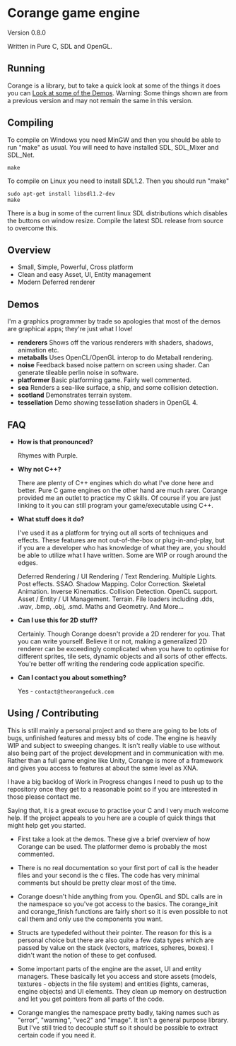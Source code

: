 Corange game engine
===================
	
Version 0.8.0

Written in Pure C, SDL and OpenGL.

Running
-------
	
Corange is a library, but to take a quick look at some of the things it does you can [Look at some of the Demos](http://www.youtube.com/watch?v=482GxqTWXtA). Warning: Some things shown are from a previous version and may not remain the same in this version.
	

Compiling
---------
	
To compile on Windows you need MinGW and then you should be able to run "make" as usual. You will need to have installed SDL, SDL_Mixer and SDL_Net.

    make

To compile on Linux you need to install SDL1.2. Then you should run "make"

    sudo apt-get install libsdl1.2-dev
    make
		
There is a bug in some of the current linux SDL distributions which disables the buttons on window resize. Compile the latest SDL release from source to overcome this.


Overview
--------

* Small, Simple, Powerful, Cross platform
* Clean and easy Asset, UI, Entity management
* Modern Deferred renderer


Demos
-----

I'm a graphics programmer by trade so apologies that most of the demos are graphical apps; they're just what I love!

* __renderers__ Shows off the various renderers with shaders, shadows, animation etc.
* __metaballs__ Uses OpenCL/OpenGL interop to do Metaball rendering.
* __noise__ Feedback based noise pattern on screen using shader. Can generate tileable perlin noise in software.
* __platformer__ Basic platforming game. Fairly well commented.
* __sea__ Renders a sea-like surface, a ship, and some collision detection.
* __scotland__ Demonstrates terrain system.
* __tessellation__ Demo showing tessellation shaders in OpenGL 4.

	
FAQ
---

* __How is that pronounced?__

	Rhymes with Purple.

* __Why not C++?__
	
	There are plenty of C++ engines which do what I've done here and better. Pure C game engines on the other hand are much rarer. Corange provided me an outlet to practice my C skills. Of course if you are just linking to it you can still program your game/executable using C++.
	
* __What stuff does it do?__

	I've used it as a platform for trying out all sorts of techniques and effects. These features are not out-of-the-box or plug-in-and-play, but if you are a developer who has knowledge of what they are, you should be able to utilize what I have written. Some are WIP or rough around the edges.
	
	Deferred Rendering / UI Rendering / Text Rendering. Multiple Lights. Post effects. SSAO. Shadow Mapping. Color Correction. Skeletal Animation. Inverse Kinematics. Collision Detection. OpenCL support. Asset / Entity / UI Management. Terrain. File loaders including .dds, .wav, .bmp, .obj, .smd. Maths and Geometry. And More...
	
* __Can I use this for 2D stuff?__
	
	Certainly. Though Corange doesn't provide a 2D renderer for you. That you can write yourself. Believe it or not, making a generalized 2D renderer can be exceedingly complicated when you have to optimise for different sprites, tile sets, dynamic objects and all sorts of other effects. You're better off writing the rendering code application specific.
	
* __Can I contact you about something?__

	Yes - `contact@theorangeduck.com`

  
Using / Contributing
--------------------
	
This is still mainly a personal project and so there are going to be lots of bugs, unfinished features and messy bits of code. The engine is heavily WIP and subject to sweeping changes. It isn't really viable to use without also being part of the project development and in communication with me. Rather than a full game engine like Unity, Corange is more of a framework and gives you access to features at about the same level as XNA.

I have a big backlog of Work in Progress changes I need to push up to the repository once they get to a reasonable point so if you are interested in those please contact me.
		
Saying that, it is a great excuse to practise your C and I very much welcome help. If the project appeals to you here are a couple of quick things that might help get you started.
		
* First take a look at the demos. These give a brief overview of how Corange can be used. The platformer demo is probably the most commented.

* There is no real documentation so your first port of call is the header files and your second is the c files. The code has very minimal comments but should be pretty clear most of the time.

* Corange doesn't hide anything from you. OpenGL and SDL calls are in the namespace so you've got access to the basics. The corange_init and corange_finish functions are fairly short so it is even possible to not call them and only use the components you want.

* Structs are typedefed without their pointer. The reason for this is a personal choice but there are also quite a few data types which are passed by value on the stack (vectors, matrices, spheres, boxes). I didn't want the notion of these to get confused.

* Some important parts of the engine are the asset, UI and entity managers. These basically let you access and store assets (models, textures - objects in the file system) and entities (lights, cameras, engine objects) and UI elements. They clean up memory on destruction and let you get pointers from all parts of the code.

* Corange mangles the namespace pretty badly, taking names such as "error", "warning", "vec2" and "image". It isn't a general purpose library. But I've still tried to decouple stuff so it should be possible to extract certain code if you need it.

